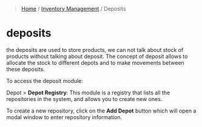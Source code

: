 > [Home](../index.md) / [Inventory Management](./index.md) / Deposits

# deposits

the deposits are used to store products, we can not talk about stock of products without talking about deposit. The concept of deposit allows to allocate the stock to different depots and to make movements between these deposits.

To access the deposit module:

<div class = "bs-callout bs-callout-success">
  <P> Depot > <strong>Depot Registry</strong>: This module is a registry that lists all the repositories in the system, and allows you to create new ones.
  </p>
</div>

To create a new repository, click on the **Add Depot** button which will open a modal window to enter repository information.